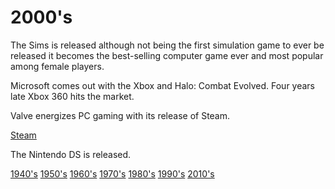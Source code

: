 # 2000's
The Sims is released although not being the first simulation game to ever be released it becomes the best-selling computer game ever and most popular among female players. 

Microsoft comes out with the Xbox and Halo: Combat Evolved.  Four years late Xbox 360 hits the market.

Valve energizes PC gaming with its release of Steam.

[Steam](https://store.steampowered.com/)

The Nintendo DS is released.

[1940's](1940.md)
[1950's](1950.md)
[1960's](1960.md)
[1970's](1970.md)
[1980's](1980.md)
[1990's](1990.md)
[2010's](2010.md)